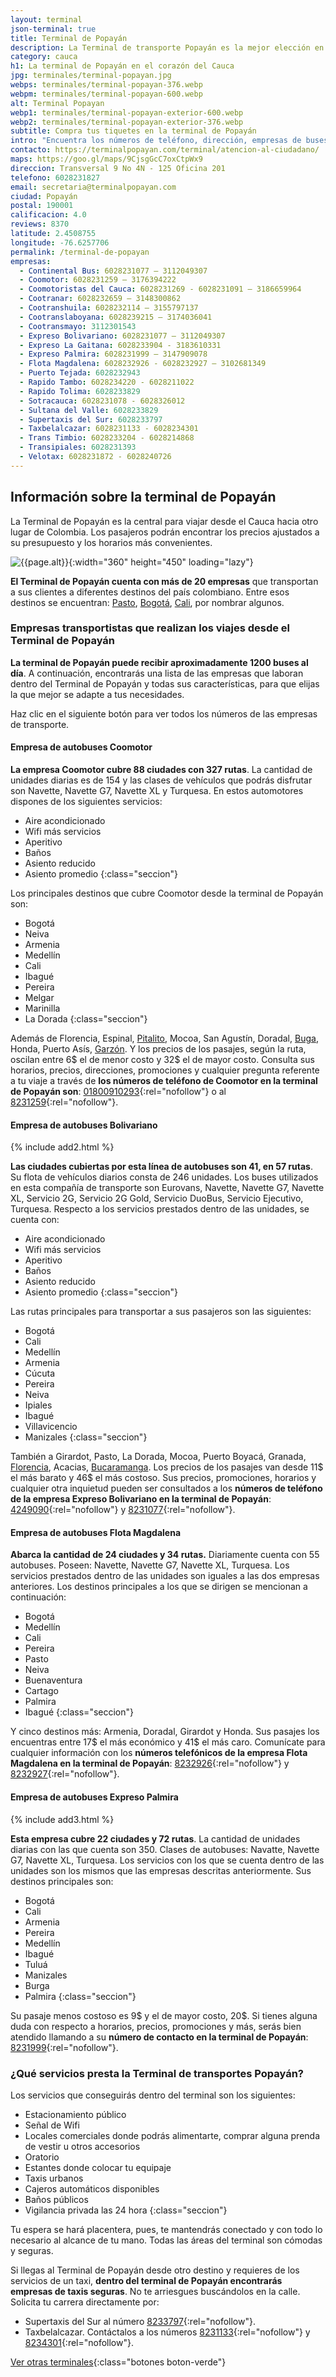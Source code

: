 ```yaml
---
layout: terminal
json-terminal: true
title: Terminal de Popayán
description: La Terminal de transporte Popayán es la mejor elección en el Cauca para encontrar los precios ajustados a su presupuesto y los horarios más convenientes
category: cauca
h1: La terminal de Popayán en el corazón del Cauca
jpg: terminales/terminal-popayan.jpg
webps: terminales/terminal-popayan-376.webp
webpm: terminales/terminal-popayan-600.webp
alt: Terminal Popayan
webp1: terminales/terminal-popayan-exterior-600.webp
webp2: terminales/terminal-popayan-exterior-376.webp
subtitle: Compra tus tiquetes en la terminal de Popayán
intro: "Encuentra los números de teléfono, dirección, empresas de buses, rutas, correos y todo lo que puedas serte útil en la terminal de transporte de Popayán."
contacto: https://terminalpopayan.com/terminal/atencion-al-ciudadano/
maps: https://goo.gl/maps/9CjsgGcC7oxCtpWx9
direccion: Transversal 9 No 4N - 125 Oficina 201
telefono: 6028231827
email: secretaria@terminalpopayan.com
ciudad: Popayán
postal: 190001
calificacion: 4.0
reviews: 8370
latitude: 2.4508755
longitude: -76.6257706
permalink: /terminal-de-popayan
empresas:
  - Continental Bus: 6028231077 – 3112049307
  - Coomotor: 6028231259 – 3176394222
  - Coomotoristas del Cauca: 6028231269 - 6028231091 – 3186659964
  - Cootranar: 6028232659 – 3148300862
  - Cootranshuila: 6028232114 – 3155797137
  - Cootranslaboyana: 6028239215 – 3174036041
  - Cootransmayo: 3112301543
  - Expreso Bolivariano: 6028231077 – 3112049307
  - Expreso La Gaitana: 6028233904 - 3183610331
  - Expreso Palmira: 6028231999 – 3147909078
  - Flota Magdalena: 6028232926 - 6028232927 – 3102681349
  - Puerto Tejada: 6028232943
  - Rapido Tambo: 6028234220 - 6028211022
  - Rapido Tolima: 6028233829
  - Sotracauca: 6028231078 - 6028326012
  - Sultana del Valle: 6028233829
  - Supertaxis del Sur: 6028233797
  - Taxbelalcazar: 6028231133 - 6028234301
  - Trans Timbio: 6028233204 - 6028214868
  - Transipiales: 6028231393
  - Velotax: 6028231872 - 6028240726
---
```

## Información sobre la terminal de Popayán

La Terminal de Popayán es la central para viajar desde el Cauca hacia otro lugar de Colombia. Los pasajeros podrán encontrar los precios ajustados a su presupuesto y los horarios más convenientes.

![{{page.alt}}]({{site.baseurl}}/img/{{page.webp2}} "Terminal transporte {{ciudad}}"){:width="360" height="450" loading="lazy"}

**El Terminal de Popayán cuenta con más de 20 empresas** que transportan a sus clientes a diferentes destinos del país colombiano. Entre esos destinos se encuentran: [Pasto]({{site.baseurl}}/terminal-de-pasto), [Bogotá]({{site.baseurl}}/terminal-de-bogota), [Cali]({{site.baseurl}}/terminal-de-cali), por nombrar algunos.

### Empresas transportistas que realizan los viajes desde el Terminal de Popayán

**La terminal de Popayán puede recibir aproximadamente 1200 buses al día**. A continuación, encontrarás una lista de las empresas que laboran dentro del Terminal de Popayán y todas sus características, para que elijas la que mejor se adapte a tus necesidades.

Haz clic en el siguiente botón para ver todos los números de las empresas de transporte.

#### Empresa de autobuses Coomotor

**La empresa Coomotor cubre 88 ciudades con 327 rutas**. La cantidad de unidades diarias es de 154 y las clases de vehículos que podrás disfrutar son Navette, Navette G7, Navette XL y Turquesa. En estos automotores dispones de los siguientes servicios:

* Aire acondicionado
* Wifi más servicios
* Aperitivo
* Baños
* Asiento reducido
* Asiento promedio
{:class="seccion"}

Los principales destinos que cubre Coomotor desde la terminal de Popayán son:

* Bogotá
* Neiva
* Armenia
* Medellín
* Cali
* Ibagué
* Pereira
* Melgar
* Marinilla
* La Dorada
{:class="seccion"}

Además de Florencia, Espinal, [Pitalito]({{site.baseurl}}/terminal-de-pitalito), Mocoa, San Agustín, Doradal, [Buga]({{site.baseurl}}/terminal-de-buga), Honda, Puerto Asís, [Garzón]({{site.baseurl}}/terminal-de-garzon). Y los precios de los pasajes, según la ruta, oscilan entre 6$ el de menor costo y 32$ el de mayor costo. Consulta sus horarios, precios, direcciones, promociones y cualquier pregunta referente a tu viaje a través de **los números de teléfono de Coomotor en la terminal de Popayán son**: [01800910293](tel:01800910293){:rel="nofollow"} o al [8231259](tel:6028231259){:rel="nofollow"}.

#### Empresa de autobuses Bolivariano

{% include add2.html %}

**Las ciudades cubiertas por esta línea de autobuses son 41, en 57 rutas**. Su flota de vehículos diarios consta de 246 unidades. Los buses utilizados en esta compañía de transporte son Eurovans, Navette, Navette G7, Navette XL, Servicio 2G, Servicio 2G Gold, Servicio DuoBus, Servicio Ejecutivo, Turquesa. Respecto a los servicios prestados dentro de las unidades, se cuenta con:

* Aire acondicionado
* Wifi más servicios
* Aperitivo
* Baños
* Asiento reducido
* Asiento promedio
{:class="seccion"}

Las rutas principales para transportar a sus pasajeros son las siguientes:

* Bogotá
* Cali
* Medellín
* Armenia
* Cúcuta
* Pereira
* Neiva
* Ipiales
* Ibagué
* Villavicencio
* Manizales
{:class="seccion"}

También a Girardot, Pasto, La Dorada, Mocoa, Puerto Boyacá, Granada, [Florencia]({{site.baseurl}}/terminal-de-florencia), Acacias, [Bucaramanga]({{site.baseurl}}/terminal-de-bucaramanga). Los precios de los pasajes van desde 11$ el más barato y 46$ el más costoso. Sus precios, promociones, horarios y cualquier otra inquietud pueden ser consultados a los **números de teléfono de la empresa Expreso Bolivariano en la terminal de Popayán**: [4249090](tel:6024249090){:rel="nofollow"} y [8231077](tel:6028231077){:rel="nofollow"}.

#### Empresa de autobuses Flota Magdalena

**Abarca la cantidad de 24 ciudades y 34 rutas.** Diariamente cuenta con 55 autobuses. Poseen: Navette, Navette G7, Navette XL, Turquesa. Los servicios prestados dentro de las unidades son iguales a las dos empresas anteriores. Los destinos principales a los que se dirigen se mencionan a continuación:

* Bogotá
* Medellín
* Cali
* Pereira
* Pasto
* Neiva
* Buenaventura
* Cartago
* Palmira
* Ibagué
{:class="seccion"}

Y cinco destinos más: Armenia, Doradal, Girardot y Honda. Sus pasajes los encuentras entre 17$ el más económico y 41$ el más caro. Comunícate para cualquier información con los **números telefónicos de la empresa Flota Magdalena en la terminal de Popayán**: [8232926](tel:6028232926){:rel="nofollow"} y [8232927](tel:6028232927){:rel="nofollow"}.

#### Empresa de autobuses Expreso Palmira

{% include add3.html %}

**Esta empresa cubre 22 ciudades y 72 rutas**. La cantidad de unidades diarias con las que cuenta son 350. Clases de autobuses: Navatte, Navette G7, Navette XL, Turquesa. Los servicios con los que se cuenta dentro de las unidades son los mismos que las empresas descritas anteriormente. Sus destinos principales son:

* Bogotá
* Cali
* Armenia
* Pereira
* Medellín
* Ibagué
* Tuluá
* Manizales
* Burga
* Palmira
{:class="seccion"}

Su pasaje menos costoso es 9$ y el de mayor costo, 20$. Si tienes alguna duda con respecto a horarios, precios, promociones y más, serás bien atendido llamando a su **número de contacto en la terminal de Popayán**: [8231999](tel:6028231999){:rel="nofollow"}.

### ¿Qué servicios presta la Terminal de transportes Popayán?

Los servicios que conseguirás dentro del terminal son los siguientes:

* Estacionamiento público
* Señal de Wifi
* Locales comerciales donde podrás alimentarte, comprar alguna prenda de vestir u otros accesorios
* Oratorio
* Estantes donde colocar tu equipaje
* Taxis urbanos
* Cajeros automáticos disponibles
* Baños públicos
* Vigilancia privada las 24 hora
{:class="seccion"}

Tu espera se hará placentera, pues, te mantendrás conectado y con todo lo necesario al alcance de tu mano. Todas las áreas del terminal son cómodas y seguras.

Si llegas al Terminal de Popayán desde otro destino y requieres de los servicios de un taxi, **dentro del terminal de Popayán encontrarás empresas de taxis seguras**. No te arriesgues buscándolos en la calle. Solicita tu carrera directamente por:

* Supertaxis del Sur al número [8233797](tel:6028233797){:rel="nofollow"}.
* Taxbelalcazar. Contáctalos a los números [8231133](tel:6028231133){:rel="nofollow"} y [8234301](tel:6028234301){:rel="nofollow"}.

[Ver otras terminales](/terminales-de-colombia){:class="botones boton-verde"}
